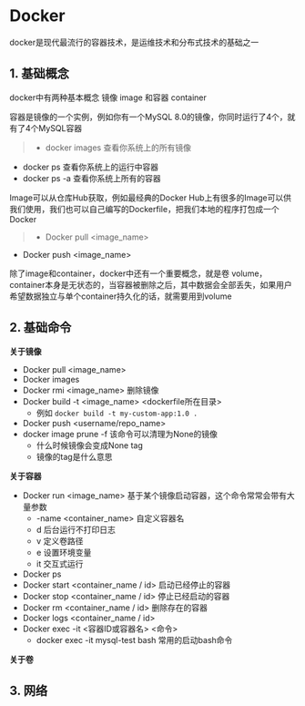 # Docker

docker是现代最流行的容器技术，是运维技术和分布式技术的基础之一

## 1. 基础概念

docker中有两种基本概念 镜像 image 和容器 container

容器是镜像的一个实例，例如你有一个MySQL 8.0的镜像，你同时运行了4个，就有了4个MySQL容器

> - docker images 查看你系统上的所有镜像
- docker ps 查看你系统上的运行中容器
- docker ps -a 查看你系统上所有的容器
> 

Image可以从仓库Hub获取，例如最经典的Docker Hub上有很多的Image可以供我们使用，我们也可以自己编写的Dockerfile，把我们本地的程序打包成一个Docker

> - Docker pull <image_name>
- Docker push <image_name>
> 

除了image和container，docker中还有一个重要概念，就是卷 volume，container本身是无状态的，当容器被删除之后，其中数据会全部丢失，如果用户希望数据独立与单个container持久化的话，就需要用到volume

## 2. 基础命令

**关于镜像**

- Docker pull <image_name>
- Docker images
- Docker rmi <image_name> 删除镜像
- Docker build -t <image_name> <dockerfile所在目录>
    - 例如 `docker build -t my-custom-app:1.0 .`
- Docker push <username/repo_name>
- docker image prune -f 该命令可以清理为None的镜像
    - 什么时候镜像会变成None tag
    - 镜像的tag是什么意思

**关于容器**

- Docker run <image_name> 基于某个镜像启动容器，这个命令常常会带有大量参数
    - -name <container_name> 自定义容器名
    - d 后台运行不打印日志
    - v 定义卷路径
    - e 设置环境变量
    - it 交互式运行
- Docker ps
- Docker start <container_name / id> 启动已经停止的容器
- Docker stop <container_name / id> 停止已经启动的容器
- Docker rm <container_name / id> 删除存在的容器
- Docker logs <container_name / id>
- Docker exec -it <容器ID或容器名> <命令>
    - docker exec -it mysql-test bash 常用的启动bash命令

**关于卷**

## 3. 网络